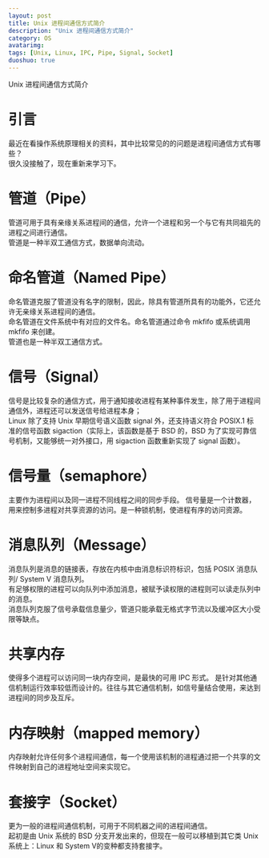 ```yaml
---
layout: post
title: Unix 进程间通信方式简介
description: "Unix 进程间通信方式简介"
category: OS
avatarimg:
tags: [Unix, Linux, IPC, Pipe, Signal, Socket]
duoshuo: true
---
```




Unix 进程间通信方式简介

# 引言

最近在看操作系统原理相关的资料，其中比较常见的的问题是进程间通信方式有哪些？  
很久没接触了，现在重新来学习下。


# 管道（Pipe）

管道可用于具有亲缘关系进程间的通信，允许一个进程和另一个与它有共同祖先的进程之间进行通信。  
管道是一种半双工通信方式，数据单向流动。

# 命名管道（Named Pipe）

命名管道克服了管道没有名字的限制，因此，除具有管道所具有的功能外，它还允许无亲缘关系进程间的通信。  
命名管道在文件系统中有对应的文件名。命名管道通过命令 mkfifo 或系统调用 mkfifo 来创建。  
管道也是一种半双工通信方式。

# 信号（Signal）

信号是比较复杂的通信方式，用于通知接收进程有某种事件发生，除了用于进程间通信外，进程还可以发送信号给进程本身；  
Linux 除了支持 Unix 早期信号语义函数 signal 外，还支持语义符合 POSIX.1 标准的信号函数 sigaction（实际上，该函数是基于 BSD 的，BSD 为了实现可靠信号机制，又能够统一对外接口，用 sigaction 函数重新实现了 signal 函数）。

# 信号量（semaphore）

主要作为进程间以及同一进程不同线程之间的同步手段。
信号量是一个计数器，用来控制多进程对共享资源的访问。是一种锁机制，使进程有序的访问资源。


# 消息队列（Message）

消息队列是消息的链接表，存放在内核中由消息标识符标识，包括 POSIX 消息队列/ System V 消息队列。  
有足够权限的进程可以向队列中添加消息，被赋予读权限的进程则可以读走队列中的消息。  
消息队列克服了信号承载信息量少，管道只能承载无格式字节流以及缓冲区大小受限等缺点。

# 共享内存

使得多个进程可以访问同一块内存空间，是最快的可用 IPC 形式。  是针对其他通信机制运行效率较低而设计的。往往与其它通信机制，如信号量结合使用，来达到进程间的同步及互斥。

# 内存映射（mapped memory）

内存映射允许任何多个进程间通信，每一个使用该机制的进程通过把一个共享的文件映射到自己的进程地址空间来实现它。


# 套接字（Socket）

更为一般的进程间通信机制，可用于不同机器之间的进程间通信。  
起初是由 Unix 系统的 BSD 分支开发出来的，但现在一般可以移植到其它类 Unix 系统上：Linux 和 System V的变种都支持套接字。
